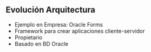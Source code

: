 ##  Evolución Arquitectura

 - Ejemplo en Empresa: Oracle Forms
  - Framework para crear aplicaciones cliente-servidor
  - Propietario
  - Basado en BD Oracle